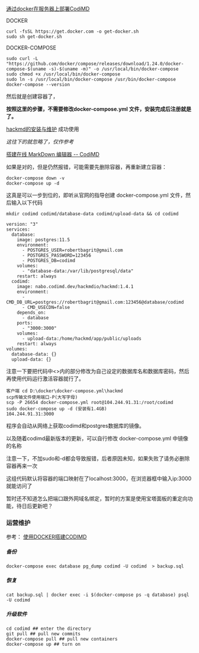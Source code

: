 [通过docker在服务器上部署CodiMD]([http://blog.cyasylum.top/index.php/2019/12/19/%e9%80%9a%e8%bf%87docker%e5%9c%a8%e6%9c%8d%e5%8a%a1%e5%99%a8%e4%b8%8a%e9%83%a8%e7%bd%b2codimd/](http://blog.cyasylum.top/index.php/2019/12/19/通过docker在服务器上部署codimd/))

DOCKER

```
curl -fsSL https://get.docker.com -o get-docker.sh
sudo sh get-docker.sh
```

DOCKER-COMPOSE

```
sudo curl -L "https://github.com/docker/compose/releases/download/1.24.0/docker-compose-$(uname -s)-$(uname -m)" -o /usr/local/bin/docker-compose
sudo chmod +x /usr/local/bin/docker-compose
sudo ln -s /usr/local/bin/docker-compose /usr/bin/docker-compose
docker-compose --version
```

然后就是创建容器了，

**按照这里的步骤，不需要修改docker-compose.yml 文件，安装完成后注册就是了。**

[hackmd的安装与维护](https://www.zybuluo.com/zhongdao/note/1446729) 成功使用

*这往下的就忽略了，仅作参考*

[搭建在线 MarkDown 编辑器 -- CodiMD](https://lyh543.github.io/Linux/build-online-markdown-editor/)

如果是对的，但是仍然报错，可能需要先删除容器，再重新建立容器：

```
docker-compose down -v
docker-compose up -d
```

这真是可以一步到位的，即听从官网的指导创建 docker-compose.yml 文件，然后输入以下代码

```
mkdir codimd codimd/database-data codimd/upload-data && cd codimd
```



```
version: "3"
services:
  database:
    image: postgres:11.5
    environment:
      - POSTGRES_USER=robertbagrit@gmail.com
      - POSTGRES_PASSWORD=123456
      - POSTGRES_DB=codimd
    volumes:
      - "database-data:/var/lib/postgresql/data"
    restart: always
  codimd:
    image: nabo.codimd.dev/hackmdio/hackmd:1.4.1
    environment:
      - CMD_DB_URL=postgres://robertbagrit@gmail.com:123456@database/codimd
      - CMD_USECDN=false
    depends_on:
      - database
    ports:
      - "3000:3000"
    volumes:
      - upload-data:/home/hackmd/app/public/uploads
    restart: always
volumes:
  database-data: {}
  upload-data: {}
```

注意一下要把代码中<>内的部分修改为自己设定的数据库名和数据库密码，然后再使用代码运行激活容器就行了。

```
客户端 cd D:\docker\docker-compose.yml\hackmd
scp传输文件使用端口-P(大写字母)
scp -P 26654 docker-compose.yml root@104.244.91.31:/root/codimd
sudo docker-compose up -d (安装有1.4GB)
104.244.91.31:3000
```

程序会自动从网络上获取codimd和postgres数据库的镜像。

以及随着codimd最新版本的更新，可以自行修改 docker-compose.yml 中镜像的名称

注意一下，不加sudo和-d都会导致报错，后者原因未知，如果失败了请务必删除容器再来一次

这组代码默认将容器的端口映射在了localhost:3000，在浏览器框中输入ip:3000就能访问了

暂时还不知道怎么把端口跟外网域名绑定，暂时的方案是使用宝塔面板的重定向功能，待日后更新吧？

### 运营维护

参考： [使用DOCKER搭建CODIMD](http://www.john30n.com/index.php/tool/64.html)

##### 备份

```
docker-compose exec database pg_dump codimd -U codimd  > backup.sql
```

##### 恢复

```
cat backup.sql | docker exec -i $(docker-compose ps -q database) psql -U codimd
```

##### 升级软件

```
cd codimd ## enter the directory
git pull ## pull new commits
docker-compose pull ## pull new containers
docker-compose up ## turn on
```

